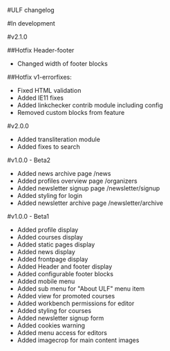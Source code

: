 #ULF changelog

#In development

#v2.1.0

##Hotfix Header-footer
* Changed width of footer blocks

##Hotfix v1-errorfixes:
* Fixed HTML validation
* Added IE11 fixes
* Added linkchecker contrib module including config
* Removed custom blocks from feature


#v2.0.0

* Added transliteration module
* Added fixes to search

#v1.0.0 - Beta2

* Added news archive page /news
* Added profiles overview page /organizers
* Added newsletter signup page /newsletter/signup
* Added styling for login
* Added newsletter archive page /newsletter/archive


#v1.0.0 - Beta1

* Added profile display
* Added courses display
* Added static pages display
* Added news display
* Added frontpage display
* Added Header and footer display
* Added configurable footer blocks
* Added mobile menu
* Added sub menu for "About ULF" menu item
* Added view for promoted courses
* Added workbench permissions for editor
* Added styling for courses
* Added newsletter signup form
* Added cookies warning
* Added menu access for editors
* Added imagecrop for main content images